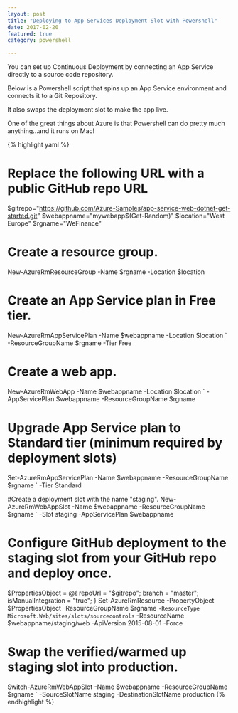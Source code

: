 ```yaml
---
layout: post
title: "Deploying to App Services Deployment Slot with Powershell"
date: 2017-02-20
featured: true
category: powershell

---
```

You can set up Continuous Deployment by connecting an App Service directly to a source code repository.

Below is a Powershell script that spins up an App Service environment and connects it to a Git Repository.

It also swaps the deployment slot to make the app live.

One of the great things about Azure is that Powershell can do pretty much anything...and it runs on Mac!

{% highlight yaml %}
# Replace the following URL with a public GitHub repo URL
$gitrepo="https://github.com/Azure-Samples/app-service-web-dotnet-get-started.git"
$webappname="mywebapp$(Get-Random)"
$location="West Europe"
$rgname="WeFinance"

# Create a resource group.
New-AzureRmResourceGroup -Name $rgname -Location $location

# Create an App Service plan in Free tier.
New-AzureRmAppServicePlan -Name $webappname -Location $location `
-ResourceGroupName $rgname -Tier Free

# Create a web app.
New-AzureRmWebApp -Name $webappname -Location $location `
-AppServicePlan $webappname -ResourceGroupName $rgname

# Upgrade App Service plan to Standard tier (minimum required by deployment slots)
Set-AzureRmAppServicePlan -Name $webappname -ResourceGroupName $rgname `
-Tier Standard

#Create a deployment slot with the name "staging".
New-AzureRmWebAppSlot -Name $webappname -ResourceGroupName $rgname `
-Slot staging -AppServicePlan $webappname

# Configure GitHub deployment to the staging slot from your GitHub repo and deploy once.
$PropertiesObject = @{
    repoUrl = "$gitrepo";
    branch = "master";
    isManualIntegration = "true";
}
Set-AzureRmResource -PropertyObject $PropertiesObject -ResourceGroupName $rgname `
-ResourceType Microsoft.Web/sites/slots/sourcecontrols `
-ResourceName $webappname/staging/web -ApiVersion 2015-08-01 -Force

# Swap the verified/warmed up staging slot into production.
Switch-AzureRmWebAppSlot -Name $webappname -ResourceGroupName $rgname `
-SourceSlotName staging -DestinationSlotName production
{% endhighlight %}